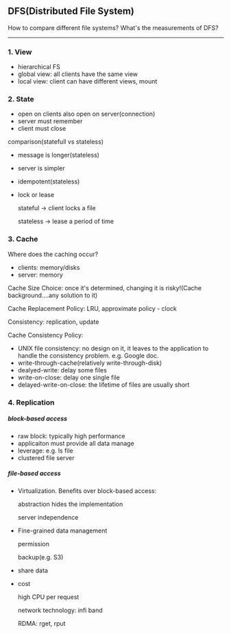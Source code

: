 ## **DFS(Distributed File System)**

How to compare different file systems? What's the measurements of DFS?

---

### 1. View
- hierarchical FS
- global view: all clients have the same view
- local view: client can have different views, mount

### 2. State
- open on clients also open on server(connection)
- server must remember
- client must close

comparison(statefull vs stateless)

- message is longer(stateless)
- server is simpler
- idempotent(stateless)
- lock or lease
    
    stateful    ->  client locks a file
    
    stateless   ->  lease a period of time

### 3. Cache
Where does the caching occur?

- clients: memory/disks
- server: memory

Cache Size Choice: once it's determined, changing it is risky!(Cache background....any solution to it)

Cache Replacement Policy: LRU, approximate policy - clock

Consistency: replication, update

Cache Consistency Policy:

- UNIX file consistency: no design on it, it leaves to the application to handle the consistency problem. e.g. Google doc.
- write-through-cache(relatively write-through-disk)
- dealyed-write: delay some files
- write-on-close: delay one single file
- delayed-write-on-close: the lifetime of files are usually short

### 4. Replication
##### block-based access
- raw block: typically high performance
- applicaiton must provide all data manage
- leverage: e.g. ls file
- clustered file server

##### file-based access
- Virtualization. Benefits over block-based access: 
    
    abstraction hides the implementation
    
    server independence

- Fine-grained data management
    
    permission
    
    backup(e.g. S3)

- share data

- cost
    
    high CPU per request
    
    network technology: infi band
    
    RDMA: rget, rput
